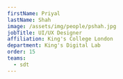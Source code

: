 ```yaml
---
firstName: Priyal
lastName: Shah
image: /assets/img/people/pshah.jpg
jobTitle: UI/UX Designer
affiliation: King's College London
department: King's Digital Lab
order: 15
teams:
  - sdt
---
```

